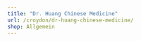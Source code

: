 ```yaml
---
title: "Dr. Huang Chinese Medicine"
url: /croydon/dr-huang-chinese-medicine/
shop: Allgemein
---
```

